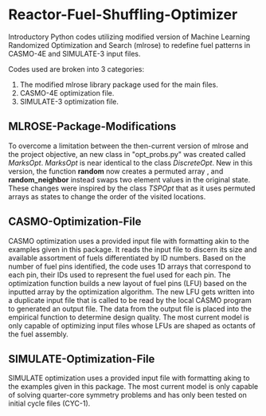 # Reactor-Fuel-Shuffling-Optimizer
Introductory Python codes utilizing modified version of Machine Learning Randomized Optimization and Search (mlrose) to redefine fuel patterns in CASMO-4E and SIMULATE-3 input files.

Codes used are broken into 3 categories:
1. The modified mlrose library package used for the main files.
2. CASMO-4E optimization file.
3. SIMULATE-3 optimization file.

## MLROSE-Package-Modifications
To overcome a limitation between the then-current version of mlrose and the project objective, an new class in "opt_probs.py" was created called *MarksOpt*.
*MarksOpt* is near identical to the class *DiscreteOpt*. New in this version, the function **random** now creates a permuted array , and **random_neighbor** instead swaps two element values in the original state.
These changes were inspired by the class *TSPOpt* that as it uses permuted arrays as states to change the order of the visited locations.

## CASMO-Optimization-File
CASMO optimization uses a provided input file with formatting akin to the examples given in this package. It reads the input file to discern its size and available assortment of fuels differentiated by ID numbers. Based on the number of fuel pins identified, the code uses 1D arrays that correspond to each pin, their IDs used to represent the fuel used for each pin. The optimization function builds a new layout of fuel pins (LFU) based on the inputted array by the optimization algorithm. The new LFU gets written into a duplicate input file that is called to be read by the local CASMO program to generated an output file. The data from the output file is placed into the empirical function to determine design quality.
The most current model is only capable of optimizing input files whose LFUs are shaped as octants of the fuel assembly.

## SIMULATE-Optimization-File
SIMULATE optimization uses a provided input file with formatting aking to the examples given in this package. 
The most current model is only capable of solving quarter-core symmetry problems and has only been tested on initial cycle files (CYC-1).
